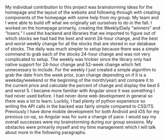 My individual contribution to this project was brainstorming ideas for the
homepage and the layout of the website and following through with creating
components of the homepage with some help from my group. My team and I were
able to build off what we originally set ourselves to do in the fall. I worked on the
homepage primarily, creating the Weekly/Daily “winners” and “losers.” I used the
backend and libraries that we imported to figure out of which stocks we had had the
best and worst 24-hour change, and the best and worst weekly change for all the
stocks that are stored in our database of stocks. The daily was much simpler to setup
because there was a simple command to grab each of the stocks 24-hour change and
was not very complicated to setup. The weekly was trickier since the library only had
native support for 24-hour change and 52-week change which felt unnecessary to
include. For the weekly I just created a simple algorithm to grab the date from the
week prior, (can change depending on if it is a weekday/weekend or the beginning of
the month/year) and compare it to the current price and calculate the percent of
change and display the best 5 and worst 5.
I became more familiar with Angular since it was something I had never used
before. I had never done web development in general so there was a lot to learn.
Luckily, I had plenty of python experience so writing the API calls in the backed was
fairly simple compared to CSS/TS. Previously I have done mobile development for  
both Android and iOS for my previous co-op, so Angular was for sure a change of pace.
I would say my overall successes were my brainstorming during our group sessions. My
obstacles were primarily myself and my time management which I will talk about
more in the following paragraphs.
